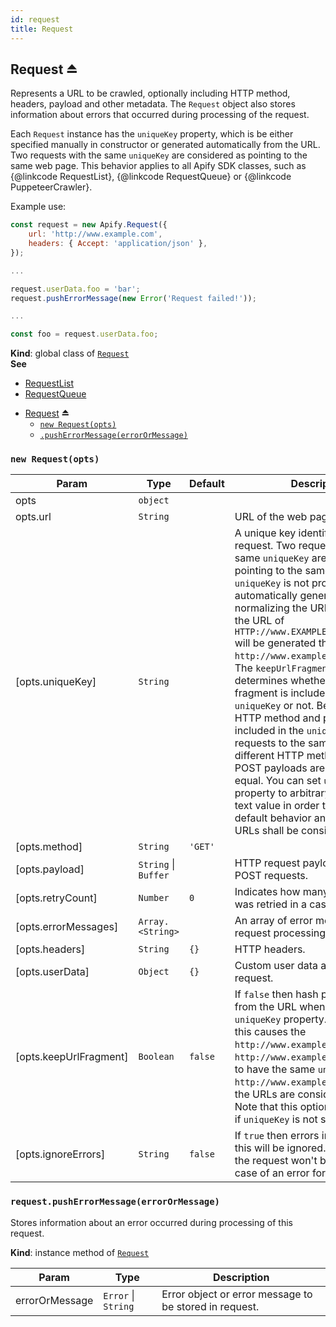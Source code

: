 ```yaml
---
id: request
title: Request
---
```

<a name="exp_module_Request--Request"></a>

## Request ⏏
Represents a URL to be crawled, optionally including HTTP method, headers, payload and other metadata.
The `Request` object also stores information about errors that occurred during processing of the request.

Each `Request` instance has the `uniqueKey` property, which is be either specified
manually in constructor or generated automatically from the URL. Two requests with the same `uniqueKey`
are considered as pointing to the same web page. This behavior applies to all Apify SDK classes,
such as {@linkcode RequestList}, {@linkcode RequestQueue} or {@linkcode PuppeteerCrawler}.

Example use:

```javascript
const request = new Apify.Request({
    url: 'http://www.example.com',
    headers: { Accept: 'application/json' },
});

...

request.userData.foo = 'bar';
request.pushErrorMessage(new Error('Request failed!'));

...

const foo = request.userData.foo;
```

**Kind**: global class of [<code>Request</code>](#module_Request)  
**See**

- [RequestList](RequestList)
- [RequestQueue](#RequestQueue)

* [Request](#exp_module_Request--Request) ⏏
    * [`new Request(opts)`](#new_module_Request--Request_new)
    * [`.pushErrorMessage(errorOrMessage)`](#module_Request--Request+pushErrorMessage)

<a name="new_module_Request--Request_new"></a>

### `new Request(opts)`

| Param | Type | Default | Description |
| --- | --- | --- | --- |
| opts | <code>object</code> |  |  |
| opts.url | <code>String</code> |  | URL of the web page to crawl. |
| [opts.uniqueKey] | <code>String</code> |  | A unique key identifying the request. Two requests with the same `uniqueKey` are considered as pointing to the same URL. If `uniqueKey` is not provided, then it is automatically generated by normalizing the URL. For example, the URL of `HTTP://www.EXAMPLE.com/something/` will be generated the `uniqueKey` of `http://www.example.com/something`. The `keepUrlFragment` option determines whether URL hash fragment is included in the `uniqueKey` or not. Beware that the HTTP method and payload is not included in the `uniqueKey`, so requests to the same URL but with different HTTP methods or different POST payloads are all considered equal. You can set `uniqueKey` property to arbitrary non-empty text value in order to override the default behavior and specify which URLs shall be considered equal. |
| [opts.method] | <code>String</code> | <code>&#x27;GET&#x27;</code> |  |
| [opts.payload] | <code>String</code> \| <code>Buffer</code> |  | HTTP request payload, e.g. for POST requests. |
| [opts.retryCount] | <code>Number</code> | <code>0</code> | Indicates how many times the URL was retried in a case of error. |
| [opts.errorMessages] | <code>Array.&lt;String&gt;</code> |  | An array of error messages from request processing. |
| [opts.headers] | <code>String</code> | <code>{}</code> | HTTP headers. |
| [opts.userData] | <code>Object</code> | <code>{}</code> | Custom user data assigned to the request. |
| [opts.keepUrlFragment] | <code>Boolean</code> | <code>false</code> | If `false` then hash part is removed from the URL when computing the `uniqueKey` property.   For example, this causes the `http://www.example.com#foo` and `http://www.example.com#bar` URLs   to have the same `uniqueKey` of `http://www.example.com` and thus the URLs are considered equal.   Note that this option only has effect if `uniqueKey` is not set. |
| [opts.ignoreErrors] | <code>String</code> | <code>false</code> | If `true` then errors in processing of this will be ignored.   For example, the request won't be retried in a case of an error for example. |

<a name="module_Request--Request+pushErrorMessage"></a>

### `request.pushErrorMessage(errorOrMessage)`
Stores information about an error occurred during processing of this request.

**Kind**: instance method of [<code>Request</code>](#exp_module_Request--Request)  

| Param | Type | Description |
| --- | --- | --- |
| errorOrMessage | <code>Error</code> \| <code>String</code> | Error object or error message to be stored in request. |

